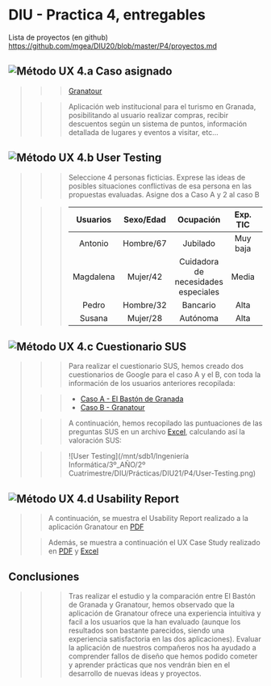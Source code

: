 # DIU - Practica 4, entregables

Lista de proyectos (en github) https://github.com/mgea/DIU20/blob/master/P4/proyectos.md

![Método UX](../img/ABtesting.png) 4.a Caso asignado
----


>>> [Granatour](https://github.com/Angelgf22/DIU21)
>
>>> Aplicación web institucional para el turismo en Granada, posibilitando al usuario realizar compras, recibir descuentos según un sistema de puntos, información detallada de lugares y eventos a visitar, etc...


![Método UX](../img/usability-testing.png) 4.b User Testing
----

>>> Seleccione 4 personas ficticias. Exprese las ideas de posibles situaciones conflictivas de esa persona en las propuestas evaluadas. Asigne dos a Caso A y 2 al caso B
>
>>> | **Usuarios** | Sexo/Edad |              Ocupación              | Exp. TIC |             Perfil cubierto              | Plataforma | Test A/B | Calificación SUS |
>>> | :----------: | :-------: | :---------------------------------: | :------: | :--------------------------------------: | :--------: | :------: | :--------------: |
>>> |   Antonio    | Hombre/67 |              Jubilado               | Muy baja | Persona de avanzada edad/Fiestero/Alegre |   Móvil    |    A     |       62,5       |
>>> |  Magdalena   | Mujer/42  | Cuidadora de necesidades especiales |  Media   |       Familia/Fotografía/Enfadada        | Móvil/Web  |    A     |       67,5       |
>>> |    Pedro     | Hombre/32 |              Bancario               |   Alta   |       Discapacitado/Oficina/Alegre       |    Web     |    B     |        70        |
>>> |    Susana    | Mujer/28  |              Autónoma               |   Alta   |    Emprendedora/Planificadora/Triste     | Móvil/Web  |    B     |        60        |


![Método UX](../img/Survey.png) 4.c Cuestionario SUS
----

>>> Para realizar el cuestionario SUS, hemos creado dos cuestionarios de Google para el caso A y el B, con toda la información de los usuarios anteriores recopilada:
>
>>> - [Caso A - El Bastón de Granada](https://docs.google.com/forms/d/1_-_sCLGzm3oV1YXKzLz5NMx7pHaplYSe9HmI_q3tdgU/viewanalytics)
>>> - [Caso B - Granatour](https://docs.google.com/forms/d/e/1FAIpQLScsvoc06dw62r-pWMNU1HAJVgAe4piKOcCpVjkG1zim14zx0w/viewanalytics)
>
>>> A continuación, hemos recopilado las puntuaciones de las preguntas SUS en un archivo [Excel](P4/Cuestionario-SUS-DIU.pdf), calculando así la valoración SUS:
>
>>> ![User Testing](/mnt/sdb1/Ingeniería Informática/3º_AÑO/2º Cuatrimestre/DIU/Prácticas/DIU21/P4/User-Testing.png)
>
>


![Método UX](../img/usability-report.png) 4.d Usability Report
----

>> A continuación, se muestra el Usability Report realizado a la aplicación Granatour en [PDF](P4/Usability-test.pdf)
>
>> Además, se muestra a continuación el UX Case Study realizado en [PDF](P4/UXCaseStudy-Granatour.pdf) y [Excel](P4/UXCaseStudy-Granatour.xlsx)



## Conclusiones

>>> Tras realizar el estudio y la comparación entre El Bastón de Granada y Granatour, hemos observado que la aplicación de Granatour ofrece una experiencia intuitiva y facil a los usuarios que la han evaluado (aunque los resultados son bastante parecidos, siendo una experiencia satisfactoria en las dos aplicaciones). Evaluar la aplicación de nuestros compañeros nos ha ayudado a comprender fallos de diseño que hemos podido cometer y aprender prácticas que nos vendrán bien en el desarrollo de nuevas ideas y proyectos.
